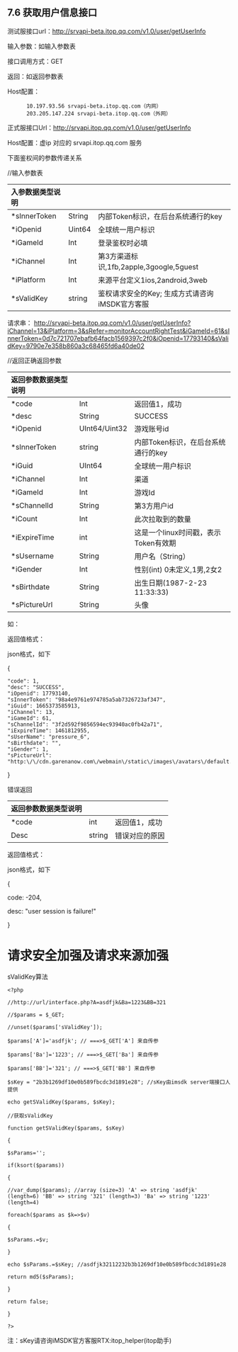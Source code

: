 ## 7.6 获取用户信息接口

测试服接口url：[http:\/\/srvapi-beta.itop.qq.com\/v1.0\/user\/getUserInfo](http://srvapi-beta.itop.qq.com/v1.0/user/getUserInfo)

输入参数：如输入参数表

接口调用方式：GET

返回：如返回参数表

Host配置：

```
      10.197.93.56 srvapi-beta.itop.qq.com（内网）
      203.205.147.224 srvapi-beta.itop.qq.com（外网）  

```

正式服接口Url：[http:\/\/srvapi.itop.qq.com\/v1.0\/user\/getUserInfo](http://srvapi.itop.qq.com/v1.0/user/getUserInfo)

Host配置：虚ip 对应的 srvapi.itop.qq.com 服务

下面鉴权间的参数传递关系

\/\/输入参数表

| **入参数据类型说明** |  |  |
| :--- | :--- | :--- |
| \*sInnerToken | String | 内部Token标识，在后台系统通行的key |
| \*iOpenid | Uint64 | 全球统一用户标识 |
| \*iGameId | Int | 登录鉴权时必填 |
| \*iChannel | Int | 第3方渠道标识,1fb,2apple,3google,5guest |
| \*iPlatform | Int | 来源平台定义1ios,2android,3web |
| \*sValidKey | string | 鉴权请求安全的Key; 生成方式请咨询iMSDK官方客服 |

请求串： [http:\/\/srvapi-beta.itop.qq.com\/v1.0\/user\/getUserInfo?iChannel=13&iPlatform=3&sRefer=monitorAccountRightTest&iGameId=61&sInnerToken=0d7c721707ebafb64facb1569397c2f0&iOpenid=17793140&sValidKey=9790e7e358b860a3c68465fd6a40de02](http://srvapi-beta.itop.qq.com/v1.0/user/getUserInfo?iChannel=13&iPlatform=3&sRefer=monitorAccountRightTest&iGameId=61&sInnerToken=0d7c721707ebafb64facb1569397c2f0&iOpenid=17793140&sValidKey=9790e7e358b860a3c68465fd6a40de02)

\/\/返回正确返回参数

| **返回参数数据类型说明** |  |  |
| :--- | :--- | :--- |
| \*code | Int | 返回值1，成功 |
| \*desc | String | SUCCESS |
| \*iOpenid | UInt64\/Uint32 | 游戏账号id |
| \*sInnerToken | string | 内部Token标识，在后台系统通行的key |
| \*iGuid | UInt64 | 全球统一用户标识 |
| \*iChannel | Int | 渠道 |
| \*iGameId | Int | 游戏Id |
| \*sChannelId | String | 第3方用户id |
| \*iCount | Int | 此次拉取到的数量 |
| \*iExpireTime | int | 这是一个linux时间戳，表示Token有效期 |
| \*sUsername | String | 用户名（String） |
| \*iGender | Int | 性别\(int\) 0未定义,1男,2女2 |
| \*sBirthdate | String | 出生日期\(1987-2-23 11:33:33\) |
| \*sPictureUrl | String | 头像 |

如：

返回值格式：

json格式，如下

{

```
"code": 1,
"desc": "SUCCESS",
"iOpenid": 17793140,
"sInnerToken": "98a4e9761e974785a5ab7326723af347",
"iGuid": 1665373585913,
"iChannel": 13,
"iGameId": 61,
"sChannelId": "3f2d592f9856594ec93940ac0fb42a71",
"iExpireTime": 1461812955,
"sUserName": "pressure_6",
"sBirthdate": "",
"iGender": 1,
"sPictureUrl": "http:\/\/cdn.garenanow.com\/webmain\/static\/images\/avatars\/default.jpg"

```

}

错误返回

| **返回参数数据类型说明** |  |  |
| :--- | :--- | :--- |
| \*code | int | 返回值1，成功 |
| Desc | string | 错误对应的原因 |

返回值格式：

json格式，如下

{

code: -204,

desc: "user session is failure!"

}



# **请求安全加强及请求来源加强**

sValidKey算法

`<?php`

`//http://url/interface.php?A=asdfjk&Ba=1223&BB=321`

`//$params = $_GET;`

`//unset($params['sValidKey']);`

`$params['A']='asdfjk'; // ===>$_GET['A'] 来自传参`

`$params['Ba']='1223'; // ===>$_GET['Ba'] 来自传参`

`$params['BB']='321'; // ===>$_GET['BB'] 来自传参`

`$sKey = "2b3b1269df10e0b589fbcdc3d1891e28"; //sKey由imsdk server端接口人提供`

`echo getSValidKey($params, $sKey);`

`//获取sValidKey`

`function getSValidKey($params, $sKey)`

`{`

`$sParams='';`

`if(ksort($params))`

`{`

`//var_dump($params); //array (size=3) 'A' => string 'asdfjk' (length=6) 'BB' => string '321' (length=3) 'Ba' => string '1223' (length=4)`

`foreach($params as $k=>$v)`

`{`

`$sParams.=$v;`

`}`

`echo $sParams.=$sKey; //asdfjk32112232b3b1269df10e0b589fbcdc3d1891e28`

`return md5($sParams);`

`}`

`return false;`

`}`

`?>`

注：sKey请咨询iMSDK官方客服RTX:itop\_helper\(itop助手\)

